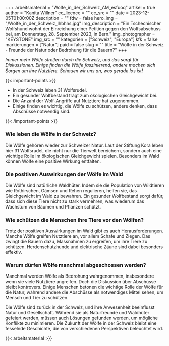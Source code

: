 +++
arbeitsmaterial = "Wölfe_in_der_Schweiz_AM_esfuoq"
artikel = true
author = "Kanita Willner"
cc_licence = ""
cc_src = ""
date = 2023-12-05T01:00:00Z
description = ""
fdw = false
hero_img = "/Wölfe_in_der_Schweiz_lhbhhs.jpg"
img_description = "Ein Tschechischer Wolfshund wohnt der Einreichung einer Petition gegen den Wolfsabschuss bei, am Donnerstag, 28. September 2023, in Bern."
img_photographer = "KEYSTONE"
img_src = ""
kategorien = ["Schweiz", "Europa"]
kfk = false
markierungen = ["Natur"]
paid = false
slug = ""
title = "Wölfe in der Schweiz - Freunde der Natur oder Bedrohung für die Bauern?"
+++

_Immer mehr Wölfe streifen durch die Schweiz, und das sorgt für Diskussionen. Einige finden die Wölfe faszinierend, andere machen sich Sorgen um ihre Nutztiere. Schauen wir uns an, was gerade los ist!_

{{< important-points >}}

<ul>

<li>In der Schweiz leben 31 Wolfsrudel.</li>

<li>Ein gesunder Wolfbestand trägt zum ökologischen Gleichgewicht bei.</li>

<li>Die Anzahl der Wolf-Angriffe auf Nutztiere hat zugenommen.</li>

<li>Einige finden es wichtig, die Wölfe zu schützen, andere denken, dass Abschüsse notwendig sind.</li>

</ul>

{{< /important-points >}}

### Wie leben die Wölfe in der Schweiz?

Die Wölfe gehören wieder zur Schweizer Natur. Laut der Stiftung Kora leben hier 31 Wolfsrudel, die nicht nur die Tierwelt bereichern, sondern auch eine wichtige Rolle im ökologischen Gleichgewicht spielen. Besonders im Wald können Wölfe eine positive Wirkung entfalten.

### Die positiven Auswirkungen der Wölfe im Wald

Die Wölfe sind natürliche Waldhüter. Indem sie die Population von Wildtieren wie Rothirschen, Gämsen und Rehen regulieren, helfen sie, das Gleichgewicht im Wald zu bewahren. Ein gesunder Wolfbestand sorgt dafür, dass sich diese Tiere nicht zu stark vermehren, was wiederum das Wachstum von Bäumen und Pflanzen schützt.

### Wie schützen die Menschen ihre Tiere vor den Wölfen?

Trotz der positiven Auswirkungen im Wald gibt es auch Herausforderungen. Manche Wölfe greifen Nutztiere an, vor allem Schafe und Ziegen. Das zwingt die Bauern dazu, Massnahmen zu ergreifen, um ihre Tiere zu schützen. Herdenschutzhunde und elektrische Zäune sind dabei besonders effektiv.

### Warum dürfen Wölfe manchmal abgeschossen werden?

Manchmal werden Wölfe als Bedrohung wahrgenommen, insbesondere wenn sie viele Nutztiere angreifen. Doch die Diskussion über Abschüsse bleibt kontrovers. Einige Menschen betonen die wichtige Rolle der Wölfe für die Natur, während andere die Abschüsse als notwendiges Mittel sehen, um Mensch und Tier zu schützen.

Die Wölfe sind zurück in der Schweiz, und ihre Anwesenheit beeinflusst Natur und Gesellschaft. Während sie als Naturfreunde und Waldhüter gefeiert werden, müssen auch Lösungen gefunden werden, um mögliche Konflikte zu minimieren. Die Zukunft der Wölfe in der Schweiz bleibt eine fesselnde Geschichte, die von verschiedenen Perspektiven beleuchtet wird.

{{< arbeitsmaterial >}}
